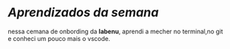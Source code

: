 # _Aprendizados da semana_

nessa cemana de onbording da **labenu**, aprendi a mecher no terminal,no  git e conheci um pouco mais o vscode.
